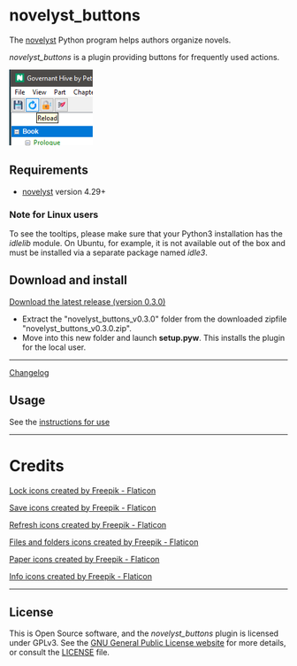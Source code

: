 # novelyst_buttons

The [novelyst](https://peter88213.github.io/novelyst/) Python program helps authors organize novels.  

*novelyst_buttons* is a plugin providing buttons for frequently used actions. 

![Screenshot](Screenshots/screen01.png)

## Requirements

- [novelyst](https://peter88213.github.io/novelyst/) version 4.29+

### Note for Linux users

To see the tooltips, please make sure that your Python3 installation has the *idlelib* module. On Ubuntu, for example, it is not available out of the box and must be installed via a separate package named *idle3*. 

## Download and install

[Download the latest release (version 0.3.0)](https://github.com/peter88213/novelyst_buttons/raw/main/dist/novelyst_buttons_v0.3.0.zip)

- Extract the "novelyst_buttons_v0.3.0" folder from the downloaded zipfile "novelyst_buttons_v0.3.0.zip".
- Move into this new folder and launch **setup.pyw**. This installs the plugin for the local user.

---

[Changelog](changelog)

## Usage

See the [instructions for use](usage)

---

# Credits

[Lock icons created by Freepik - Flaticon](https://www.flaticon.com/free-icons/lock)

[Save icons created by Freepik - Flaticon](https://www.flaticon.com/free-icons/save)

[Refresh icons created by Freepik - Flaticon](https://www.flaticon.com/free-icons/refresh)

[Files and folders icons created by Freepik - Flaticon](https://www.flaticon.com/free-icons/files-and-folders)

[Paper icons created by Freepik - Flaticon](https://www.flaticon.com/free-icons/paper)

[Info icons created by Freepik - Flaticon](https://www.flaticon.com/free-icons/info)

---

## License

This is Open Source software, and the *novelyst_buttons* plugin is licensed under GPLv3. See the
[GNU General Public License website](https://www.gnu.org/licenses/gpl-3.0.en.html) for more
details, or consult the [LICENSE](https://github.com/peter88213/novelyst_buttons/blob/main/LICENSE) file.
